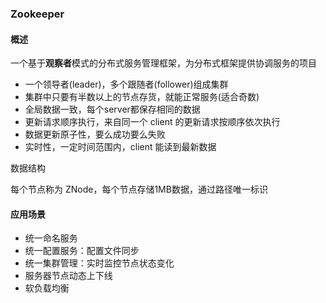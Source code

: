 ### Zookeeper



#### 概述

一个基于**观察者**模式的分布式服务管理框架，为分布式框架提供协调服务的项目

- 一个领导者(leader)，多个跟随者(follower)组成集群
- 集群中只要有半数以上的节点存货，就能正常服务(适合奇数)
- 全局数据一致，每个server都保存相同的数据
- 更新请求顺序执行，来自同一个 client 的更新请求按顺序依次执行
- 数据更新原子性，要么成功要么失败
- 实时性，一定时间范围内，client 能读到最新数据

数据结构

每个节点称为 ZNode，每个节点存储1MB数据，通过路径唯一标识



#### 应用场景

- 统一命名服务
- 统一配置服务：配置文件同步
- 统一集群管理：实时监控节点状态变化
- 服务器节点动态上下线
- 软负载均衡
